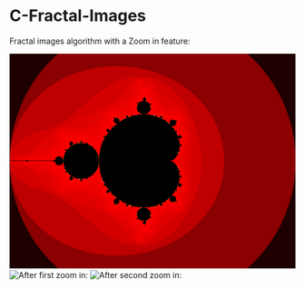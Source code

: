 # C-Fractal-Images

Fractal images algorithm with a Zoom in feature: 


![Before zoom in:](fracbefore.png)
![After first zoom in:]()
![After second zoom in:]() 
